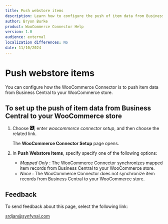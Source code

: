 ```yaml
---
title: Push webstore items
description: Learn how to configure the push of item data from Business Central to your WooCommerce store.
author: Bryon Burke
product: WooCommerce Connector Help
version: 1.0
audience: external
localization differences: No
date: 11/10/2024
---
```


<!-- markdownlint-disable MD006 MD007 MD009 MD024 MD025 MD033 -->
<!--// cspell:ignore  markdownlint allowfullscreen keyframes webstore -->

# Push webstore items

You can configure how the WooCommerce Connector is to push item data from Business Central to your WooCommerce store.

## To set up the push of item data from Business Central to your WooCommerce store

1. Choose ![Lightbulb that opens the Tell Me feature.](media/ui-search/search_small.png "Tell me what you want to do"), enter <i>woocommerce connector setup</i>, and then choose the related link.

   The <b>WooCommerce Connector Setup</b> page opens.

1. In <b>Push Webstore Items</b>, specify specify one of the following options:
     - <i>Mapped Only</i> : The WooCommerce Connector synchronizes mapped item records from Business Central to your WooCommerce store.
     - <i>None</i> : The WooCommerce Connector does not synchronize item records from Business Central to your WooCommerce store.

## Feedback

To send feedback about this page, select the following link:

[srdjan@synfynal.com](mailto:srdjan@synfynal.com?subject=Documentation%20Feedback%20Product%20Docs:%20push-webstore-items)

